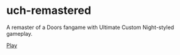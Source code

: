 # uch-remastered
A remaster of a Doors fangame with Ultimate Custom Night-styled gameplay.

[Play](Doors_%20Ultimate%20Custom%20Hotel%20Remastered.html)